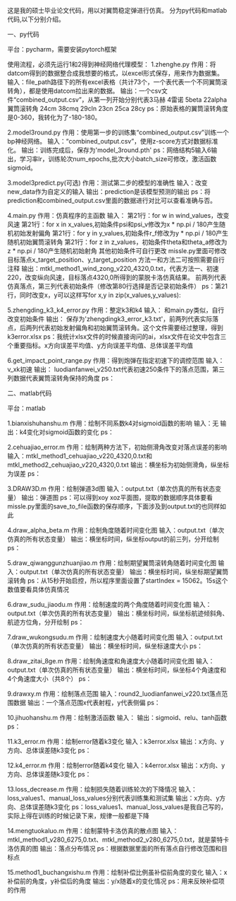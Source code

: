 这是我的硕士毕业论文代码，用以对翼筒稳定弹进行仿真。 分为py代码和matlab代码,以下分别介绍。

一、py代码

平台：pycharm，需要安装pytorch框架

使用流程，必须先运行1和2得到神经网络代理模型：
1.zhenghe.py
作用：将datcom得到的数据整合成我想要的格式，以excel形式保存，用来作为数据集。
输入：file_path路径下的所有excel表格（共计73个，一个表代表一个不同翼筒滚转角），都是使用datcom拉出来的数据。
输出：一个csv文件“combined_output.csv”，从第一列开始分别代表3马赫 4雷诺 5beta 22alpha 翼筒滚转角 24cm  38cmq 29cln 23cn  25ca 28cy
ps：原始表格的翼筒滚转角度是0-360，我转化为了-180-180。

2.model3round.py
作用：使用第一步的训练集“combined_output.csv”训练一个bp神经网络。
输入：“combined_output.csv”，使用z-score方式对数据标准化。
输出：训练完成后，保存为'model_3round.pth'
ps：网络结构5输入6输出，学习率lr，训练轮次num_epochs,批次大小batch_size可修改，激活函数sigmoid。

3.model3predict.py(可选)
作用：测试第二步的模型的准确性
输入：改变new_data作为自定义的输入
输出：prediction是该模型预测的输出
ps：将prediction和combined_output.csv里面的数据进行对比可以查看准确与否。

4.main.py
作用：仿真程序的主函数
输入： 第21行：for w in wind_values，改变风速
      第21行：for x in x_values,初始条件psi和psi_v修改为x * np.pi / 180产生随机初始发射偏角
      第21行：for y in y_values,初始条件r_f修改为y * np.pi / 180产生随机初始翼筒滚转角
      第21行：for z in z_values，初始条件theta和theta_a修改为z * np.pi / 180产生随机初始射角
      其他初始条件可自行更改
      missle.py里面可修改目标落点x_target_position、y_target_position
      方法一和方法二可按照需要自行注释
输出：mtkl_method1_wind_zong_v220_4320,0.txt，代表方法一、初速220，改变纵向风速，目标落点4320,0所得到的蒙脱卡洛仿真结果。
     前两列代表仿真落点，第三列代表初始条件（修改第80行选择是否记录初始条件）
ps：第21行，同时改变x，y可以这样写for x,y in zip(x_values,y_values):

5.zhengding_k3_k4_error.py
作用：整定k3和k4
输入： 和main.py类似，自行改变初始条件
输出： 保存为'zhengdingk3_error_k3.txt'，前两列代表实际落点，后两列代表初始发射偏角和初始翼筒滚转角。这个文件需要经过整理，得到k3error.xlsx
ps：我统计xlsx文件的时候直接询问的ai，xlsx文件在论文中包含三个重要指标。x方向误差平均值、y方向误差平均值、总体误差平均值

6.get_impact_point_range.py
作用：得到炮弹在指定初速下的调控范围
输入： v_xk初速
输出： luodianfanwei_v250.txt代表初速250条件下的落点范围，第三列数据代表翼筒滚转角保持的角度
ps：

二、matlab代码

平台：matlab

1.bianxishuhanshu.m
作用：绘制不同系数k4对sigmoid函数的影响
输入：无
输出：k4变化对sigmoid函数的变化
ps：

2.cehuajiao_error.m
作用：绘制两种方法下，初始侧滑角改变对落点误差的影响
输入：mtkl_method1_cehuajiao_v220_4320,0.txt和mtkl_method2_cehuajiao_v220_4320,0.txt
输出：横坐标为初始侧滑角，纵坐标为误差
ps：

3.DRAW3D.m
作用：绘制弹道3d图
输入：output.txt（单次仿真的所有状态变量）
输出：弹道图
ps：可以得到xoy xoz平面图，提取的数据顺序具体要看missle.py里面的save_to_file函数的保存顺序，下面涉及到output.txt的也同样如此

4.draw_alpha_beta.m
作用：绘制角度随着时间变化图
输入：output.txt（单次仿真的所有状态变量）
输出：横坐标时间，纵坐标output的前三列，分开绘制
ps：

5.draw_qiwanggunzhuanjiao.m
作用：绘制期望翼筒滚转角随着时间变化图
输入：output.txt（单次仿真的所有状态变量）
输出：横坐标时间，纵坐标期望翼筒滚转角
ps：从15秒开始启控，所以程序里面设置了startIndex = 15062。15s这个数值要看具体仿真情况

6.draw_sudu_jiaodu.m
作用：绘制速度的两个角度随着时间变化图
输入：output.txt（单次仿真的所有状态变量）
输出：横坐标时间，纵坐标航迹倾斜角、航迹方位角，分开绘制
ps：

7.draw_wukongsudu.m
作用：绘制速度大小随着时间变化图
输入：output.txt（单次仿真的所有状态变量）
输出：横坐标时间，纵坐标速度大小
ps：

8.draw_zitai_8ge.m
作用：绘制角速度和角速度大小随着时间变化图
输入：output.txt（单次仿真的所有状态变量）
输出：横坐标时间，纵坐标4个角速度和4个角速度大小（共8个）
ps：

9.drawxy.m
作用：绘制落点范围
输入：round2_luodianfanwei_v220.txt落点范围数据
输出：一个落点范围x代表射程，y代表侧偏
ps：

10.jihuohanshu.m
作用：绘制激活函数
输入：
输出：sigmoid、relu、tanh函数
ps：

11.k3_error.m
作用：绘制error随着k3变化
输入：k3error.xlsx
输出：x方向、y方向、总体误差随k3变化
ps：

12.k4_error.m
作用：绘制error随着k4变化
输入：k4error.xlsx
输出：x方向、y方向、总体误差随k3变化
ps：

13.loss_decrease.m
作用：绘制损失随着训练轮次的下降情况
输入：loss_values1、manual_loss_values分别代表训练集和测试集
输出：x方向、y方向、总体误差随k3变化
ps：loss_values1、manual_loss_values是我自己写的，实际上得在训练的时候记录下来，规律一般都是下降

14.mengtuokaluo.m
作用：绘制蒙特卡洛仿真的散点图
输入：mtkl_method1_v280_6275,0.txt、mtkl_method2_v280_6275,0.txt，就是蒙特卡洛仿真的图
输出：落点分布情况
ps：根据数据里面的所有落点自行修改范围和目标点

15.method1_buchangxishu.m
作用：绘制补偿比例虽补偿前角度的变化
输入：x补偿前的角度，y补偿后的角度
输出：y/x随着x的变化情况
ps：用来反映补偿项的作用

